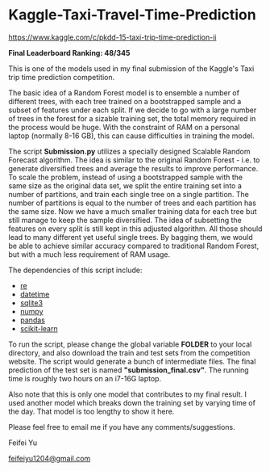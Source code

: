 # Kaggle-Taxi-Travel-Time-Prediction

https://www.kaggle.com/c/pkdd-15-taxi-trip-time-prediction-ii

**Final Leaderboard Ranking: 48/345**

This is one of the models used in my final submission of the Kaggle's Taxi trip time prediction competition. 

The basic idea of a Random Forest model is to ensemble a number of different trees, with each tree trained on a bootstrapped sample and a subset of features under each split. If we decide to go with a large number of trees in the forest for a sizable training set, the total memory required in the process would be huge. With the constraint of RAM on a personal laptop (normally 8-16 GB), this can cause difficulties in training the model.

The script **Submission.py** utilizes a specially designed Scalable Random Forecast algorithm. The idea is similar to the original Random Forest - i.e. to generate diversified trees and average the results to improve performance. To scale the problem, instead of using a bootstrapped sample with the same size as the original data set, we split the entire training set into a number of partitions, and train each single tree on a single partition. The number of partitions is equal to the number of trees and each partition has the same size. Now we have a much smaller training data for each tree but still manage to keep the sample diversified. The idea of subsetting the features on every split is still kept in this adjusted algorithm. All those should lead to many different yet useful single trees. By bagging them, we would be able to achieve similar accuracy compared to traditional Random Forest, but with a much less requirement of RAM usage.

The dependencies of this script include:
 - [re](https://docs.python.org/2/library/re.html)
 - [datetime](https://docs.python.org/2/library/datetime.html)
 - [sqlite3](https://docs.python.org/2/library/sqlite3.html)
 - [numpy](http://docs.scipy.org/doc/numpy/user/install.html)
 - [pandas](http://pandas.pydata.org/)
 - [scikit-learn](http://scikit-learn.org/stable/)
 
To run the script, please change the global variable **FOLDER** to your local directory, and also download the train and test sets from the competition website. The script would generate a bunch of intermediate files. The final prediction of the test set is named **"submission_final.csv"**. The running time is roughly two hours on an i7-16G laptop.

Also note that this is only one model that contributes to my final result. I used another model which breaks down the training set by varying time of the day. That model is too lengthy to show it here. 
 
Please feel free to email me if you have any comments/suggestions.

Feifei Yu

feifeiyu1204@gmail.com
